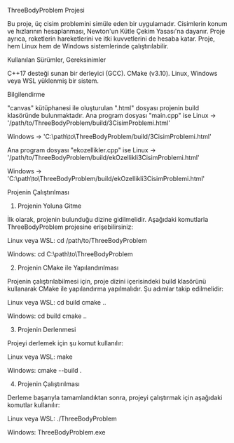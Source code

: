 ThreeBodyProblem Projesi

Bu proje, üç cisim problemini simüle eden bir uygulamadır.  Cisimlerin konum ve hızlarının hesaplanması, Newton'un Kütle Çekim Yasası'na dayanır. Proje ayrıca, roketlerin hareketlerini ve itki kuvvetlerini de hesaba katar. Proje, hem Linux hem de Windows sistemlerinde çalıştırılabilir.

Kullanılan Sürümler, Gereksinimler

C++17 desteği sunan bir derleyici (GCC).
CMake (v3.10).
Linux, Windows veya WSL yüklenmiş bir sistem.

Bilgilendirme

"canvas" kütüphanesi ile oluşturulan ".html" dosyası projenin build klasöründe bulunmaktadır.
Ana program dosyası "main.cpp" ise
Linux   -> '/path/to/ThreeBodyProblem/build/3CisimProblemi.html' 

Windows -> 'C:\path\to\ThreeBodyProblem/build/3CisimProblemi.html'

Ana program dosyası "ekozellikler.cpp" ise
Linux   -> '/path/to/ThreeBodyProblem/build/ekOzellikli3CisimProblemi.html' 

Windows -> 'C:\path\to\ThreeBodyProblem/build/ekOzellikli3CisimProblemi.html'

Projenin Çalıştırılması

1. Projenin Yoluna Gitme

İlk olarak, projenin bulunduğu dizine gidilmelidir. Aşağıdaki komutlarla ThreeBodyProblem projesine erişebilirsiniz:

Linux veya WSL:
cd /path/to/ThreeBodyProblem

Windows:
cd C:\path\to\ThreeBodyProblem

2. Projenin CMake ile Yapılandırılması

Projenin çalıştırılabilmesi için, proje dizini içerisindeki build klasörünü kullanarak CMake ile yapılandırma yapılmalıdır. Şu adımlar takip edilmelidir:

Linux veya WSL:
cd build
cmake ..

Windows:
cd build
cmake ..

3. Projenin Derlenmesi

Projeyi derlemek için şu komut kullanılır:

Linux veya WSL:
make

Windows:
cmake --build .

4. Projenin Çalıştırılması

Derleme başarıyla tamamlandıktan sonra, projeyi çalıştırmak için aşağıdaki komutlar kullanılır:

Linux veya WSL:
./ThreeBodyProblem

Windows:
ThreeBodyProblem.exe
